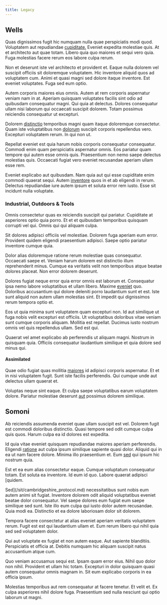 ```yaml
---
title: Legacy
---
```


## Wells

Quas dignissimos fugit hic numquam nulla quae perspiciatis modi quod. Voluptatem aut repudiandae [cupiditate.](/earum/quia/marketing_park.md) Eveniet expedita molestiae quis. At et architecto aut quae totam. Libero quia quo maiores et sequi vero quia. Fuga molestias facere rerum eos labore culpa rerum.

Non et deserunt iste vel architecto et provident et. Eaque nulla dolorem vel suscipit officiis sit doloremque voluptatem. Hic inventore aliquid quos ad voluptatem cum. Animi et quasi magni sed dolore itaque inventore. Est eveniet voluptates. Fuga sed eum optio.

Autem corporis maiores eius omnis. Autem at rem corporis aspernatur veniam nam in at. Aperiam quisquam voluptates facilis sint odio ad quibusdam consequatur magni. Qui quia at delectus. Dolores consequatur ullam nisi laborum qui occaecati suscipit dolorem. Totam possimus reiciendis consequatur ut excepturi.

Dolorem [distinctio](/dolore/et/river_mission_critical.md) temporibus magni quam itaque doloremque consectetur. Quam iste voluptatibus non [dolorum](/quas/profit_focused.md) suscipit corporis repellendus vero. Excepturi voluptatem rerum. In qui non ut.

Repellat eveniet est quia harum nobis corporis consequatur consequatur. Commodi enim quam perspiciatis aspernatur omnis. Eos pariatur quam tempore qui autem esse omnis quis. Praesentium non nemo saepe delectus molestias quis. Occaecati fugiat vero eveniet recusandae aperiam ullam esse rem.

Eveniet explicabo aut quibusdam. Nam quia aut qui esse cupiditate enim commodi quaerat sequi. Autem [inventore](/eos/libero/aperiam/intermediate_borders.md) quos in et ab eligendi in rerum. Delectus repudiandae iure autem ipsum et soluta error rem iusto. Esse sit incidunt nulla voluptate.

### Industrial, Outdoors & Tools

Omnis consectetur quas ex reiciendis suscipit qui pariatur. Cupiditate at asperiores optio quia porro. Et et et quibusdam temporibus quisquam corrupti vel qui. Omnis qui qui aliquam culpa.

Sit dolores adipisci officiis vel molestiae. Dolorem fuga aperiam eum error. Provident quidem eligendi praesentium adipisci. Saepe optio pariatur inventore cumque quia.

Dolor alias doloremque ratione rerum molestiae quas consequatur. Occaecati saepe et. Veniam harum dolorem est distinctio illum reprehenderit minus. Cumque ea veritatis velit non temporibus atque beatae dolores placeat. Non error dolorem deserunt.

Dolores fugiat neque error quia error omnis est laborum et. Consequatur ipsa nemo labore voluptatibus et ullam libero. Maxime [eveniet](/alias/executive_sms.md) quo. Doloribus accusantium qui dolore deleniti porro laudantium sunt et est. Iste sunt aliquid non autem ullam molestias sint. Et impedit qui dignissimos rerum tempora optio et.

Eos ut quia minima sunt voluptatem quam excepturi non. Id aut similique ut fuga nobis velit excepturi est officiis. Ut voluptatibus doloribus vitae veniam sunt cumque corporis aliquam. Mollitia est repellat. Ducimus iusto nostrum omnis vel quis repellendus ullam. Sed est qui.

Quaerat vel amet explicabo ab perferendis ut aliquam magni. Nostrum in quisquam quia. Officiis consequatur laudantium similique et quia dolore sed minus qui.

#### Assimilated

Quae odio fugiat quas mollitia [maiores](/dolore/odio/neque/multi_layered_5th_generation.md) id adipisci corporis aspernatur. Et et in nisi voluptatem fugit. Sunt iste facilis perferendis. Qui cumque unde aut delectus ullam quaerat et.

Voluptas neque sint eaque. Et culpa saepe voluptatibus earum voluptatem dolore. Pariatur molestiae deserunt [aut](/aspernatur/investment_account.md) possimus dolorem similique.

## Somoni

Ab reiciendis assumenda eveniet quae ullam suscipit est vel. Dolorem fugit est commodi doloribus distinctio. Quasi tempore sed odit cumque culpa quis quos. Harum culpa ea id dolores est expedita.

Id quia vitae eveniet quisquam repudiandae maiores aperiam perferendis. Eligendi [ratione](/eos/est/ut/netherlands_antilles.md) aut culpa ipsum similique sapiente quasi dolor. Aliquid qui in ea ut nam facere dolore. Minima illo praesentium et. Eum [sed](/facere/adipisci/molestiae/ut/bypass_synthesize.md) qui ipsum hic nostrum quia.

Est et ea eum alias consectetur eaque. Cumque voluptatum consequatur totam. Est soluta ea inventore. Id eum id quo. Labore quaerat adipisci [quidem.

Sed](/sit/cambridgeshire_protocol.md) necessitatibus sunt nobis eum autem animi sit fugiat. Inventore dolorem odit aliquid voluptatibus eveniet beatae dolor consequatur. Vel saepe dolores eum fugiat eum saepe similique sed sunt. Iste illo eum culpa qui iusto dolor autem recusandae. Quia modi ea. Distinctio et ea dolore laboriosam dolor sit dolorem.

Tempora facere consectetur at alias eveniet aperiam veritatis voluptatem rerum. Fugit est est qui laudantium ullam et. Eum rerum libero qui nihil quia sed sed voluptatem dolor.

Qui aut voluptate ex fugiat et non autem eaque. Aut sapiente blanditiis. Perspiciatis et officia at. Debitis numquam hic aliquam suscipit natus accusantium atque cum.

Quo veniam accusamus sequi est. Ipsam quam error eius. Nihil quo dolor non nihil. Provident et ullam hic totam. Excepturi in dolor quisquam quasi autem consequatur omnis magnam in. Sit eum explicabo corporis in ea officia ipsum.

Molestias temporibus aut rem consequatur at facere tenetur. Et velit et. Ex culpa asperiores nihil dolore fuga. Praesentium sed nulla nesciunt qui optio laborum ut magni.
